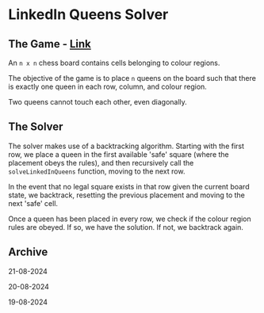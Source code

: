 # LinkedIn Queens Solver

## The Game - [Link](https://lnkd.in/queens)

An `n x n` chess board contains cells belonging to colour regions.

The objective of the game is to place `n` queens on the board such that there is exactly one queen in each row, column, and colour region.

Two queens cannot touch each other, even diagonally.

## The Solver

The solver makes use of a backtracking algorithm. Starting with the first row, we place a queen in the first available 'safe' square (where the placement obeys the rules), and then recursively call the `solveLinkedInQueens` function, moving to the next row.

In the event that no legal square exists in that row given the current board state, we backtrack, resetting the previous placement and moving to the next 'safe' cell.

Once a queen has been placed in every row, we check if the colour region rules are obeyed. If so, we have the solution. If not, we backtrack again.

## Archive

21-08-2024

20-08-2024

19-08-2024
